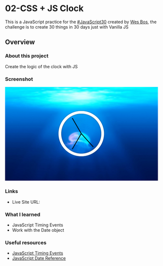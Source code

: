 # 02-CSS + JS Clock

This is a JavaScript practice for the [#JavaScript30](https://javascript30.com/) created by [Wes Bos](https://github.com/wesbos), the challenge is to create 30 things in 30 days just with Vanilla JS

## Overview

### About this project

Create the logic of the clock with JS

### Screenshot

![](./screenshot.png)

### Links

- Live Site URL: 

### What I learned

- JavaScript Timing Events
- Work with the Date object

### Useful resources

- [JavaScript Timing Events](https://www.w3schools.com/js/js_timing.asp)
- [JavaScript Date Reference](https://www.w3schools.com/jsref/jsref_obj_date.asp)